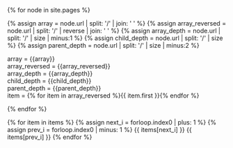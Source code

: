 ---
---

{% for node in site.pages %}

{% assign array = node.url | split: '/' | join: ' ' %}
{% assign array_reversed = node.url | split: '/' | reverse | join: ' ' %}
{% assign array_depth = node.url | split: '/' | size | minus:1 %}
{% assign child_depth = node.url | split: '/' | size %}
{% assign parent_depth = node.url | split: '/' | size | minus:2 %}

array = {{array}} <br>
array_reversed = {{array_reversed}} <br>
array_depth = {{array_depth}} <br>
child_depth = {{child_depth}} <br>
parent_depth = {{parent_depth}} <br>
item = {% for item in array_reversed %}{{ item.first }}{% endfor %}

{% endfor %}

{% for item in items %}
    {% assign next_i = forloop.index0 | plus: 1 %}
    {% assign prev_i = forloop.index0 | minus: 1 %}
    {{ items[next_i] }}
    {{ items[prev_i] }}
{% endfor %}

